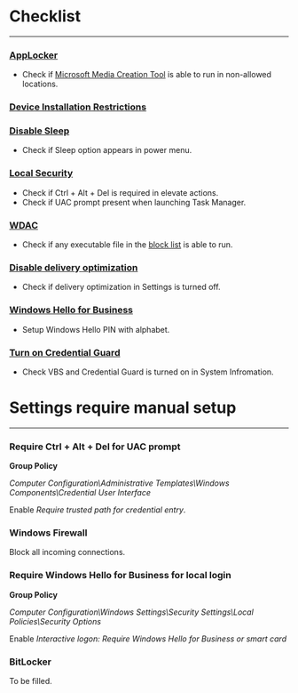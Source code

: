 # Checklist

***

### [AppLocker](AppLocker.md)

- Check if [Microsoft Media Creation Tool](https://www.microsoft.com/en-us/software-download/windows10) is able to run in non-allowed locations.

### [Device Installation Restrictions](DeviceInstallationRestrictions.md)

### [Disable Sleep](DisableSleep.md)

- Check if Sleep option appears in power menu.

### [Local Security](LocalSecurity.md)

- Check if Ctrl + Alt + Del is required in elevate actions.
- Check if UAC prompt present when launching Task Manager.

### [WDAC](WDAC.md)

- Check if any executable file in the [block list](https://docs.microsoft.com/en-us/windows/security/threat-protection/windows-defender-application-control/microsoft-recommended-block-rules) is able to run.

### [Disable delivery optimization](Others.md)

- Check if delivery optimization in Settings is turned off.

### [Windows Hello for Business](Others.md)

- Setup Windows Hello PIN with alphabet.

### [Turn on Credential Guard](Others.md)

- Check VBS and Credential Guard is turned on in System Infromation.

# Settings require manual setup

***

### Require Ctrl + Alt + Del for UAC prompt

**Group Policy**

*Computer Configuration\Administrative Templates\Windows Components\Credential User Interface*

Enable *Require trusted path for credential entry*.

### Windows Firewall

Block all incoming connections.

### Require Windows Hello for Business for local login

**Group Policy**

*Computer Configuration\Windows Settings\Security Settings\Local Policies\Security Options*

Enable *Interactive logon: Require Windows Hello for Business or smart card*

### BitLocker

To be filled.